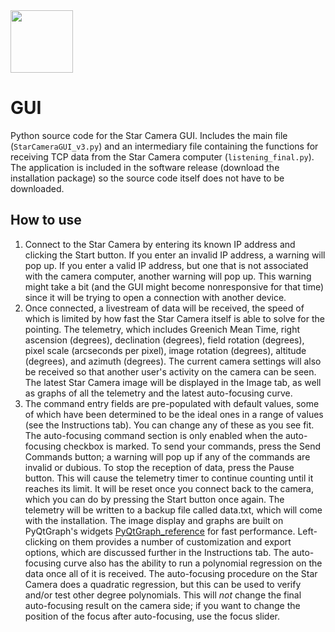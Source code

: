 <img src="https://pbs.twimg.com/profile_images/1123004309321474048/fHxBZ2YE_400x400.png" width="100">

GUI
===
Python source code for the Star Camera GUI. Includes the main file (`StarCameraGUI_v3.py`) and an intermediary file containing the functions for receiving TCP data from the Star Camera computer (`listening_final.py`). The application is included in the software release (download the installation package) so the source code itself does not have to be downloaded.

How to use
---
1. Connect to the Star Camera by entering its known IP address and clicking the Start button. If you enter an invalid IP address, a warning will pop up. If you enter a valid IP address, but one that is not associated with the camera computer, another warning will pop up. This warning might take a bit (and the GUI might become nonresponsive for that time) since it will be trying to open a connection with another device.
2. Once connected, a livestream of data will be received, the speed of which is limited by how fast the Star Camera itself is able to solve for the pointing. The telemetry, which includes Greenich Mean Time, right ascension (degrees), declination (degrees), field rotation (degrees), pixel scale (arcseconds per pixel), image rotation (degrees), altitude (degrees), and azimuth (degrees). The current camera settings will also be received so that another user's activity on the camera can be seen. The latest Star Camera image will be displayed in the Image tab, as well as graphs of all the telemetry and the latest auto-focusing curve.
3. The command entry fields are pre-populated with default values, some of which have been determined to be the ideal ones in a range of values (see the Instructions tab). You can change any of these as you see fit. The auto-focusing command section is only enabled when the auto-focusing checkbox is marked. To send your commands, press the Send Commands button; a warning will pop up if any of the commands are invalid or dubious. To stop the reception of data, press the Pause button. This will cause the telemetry timer to continue counting until it reaches its limit. It will be reset once you connect back to the camera, which you can do by pressing the Start button once again. The telemetry will be written to a backup file called data.txt, which will come with the installation. The image display and graphs are built on PyQtGraph's widgets [PyQtGraph_reference](www.pyqtgraph.org "PyQtGraph Homepage") for fast performance. Left-clicking on them provides a number of customization and export options, which are discussed further in the Instructions tab. The auto-focusing curve also has the ability to run a polynomial regression on the data once all of it is received. The auto-focusing procedure on the Star Camera does a quadratic regression, but this can be used to verify and/or test other degree polynomials. This will *not* change the final auto-focusing result on the camera side; if you want to change the position of the focus after auto-focusing, use the focus slider. 
